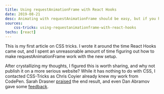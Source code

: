```yaml
---
title: Using requestAnimationFrame with React Hooks
date: 2019-08-21
desc: Animating with requestAnimationFrame should be easy, but if you haven’t read React’s documentation thoroughly then you will probably run into a few things that might cause you a headache. Here are three gotcha moments I learned the hard way.
sources: 
    css-tricks: using-requestanimationframe-with-react-hooks
techs: [react]
---
```

This is my first article on CSS tricks. I wrote it around the time React Hooks came out, and I spent an unreasonable amount of time figuring out how to make requestAnimationFrame work with the new setup.

After crystallizing my thoughts, I figured this is worth sharing, and why not publish it on a more serious website? While it has nothing to do with CSS, I contacted CSS-Tricks as Chris Coyier already knew my work from CodePen. Sarah Drasner [praised](https://twitter.com/sarah_edo/status/1164535015385923584) the end result, and even Dan Abramov gave some [feedback](https://twitter.com/dan_abramov/status/1164892238494806023).
